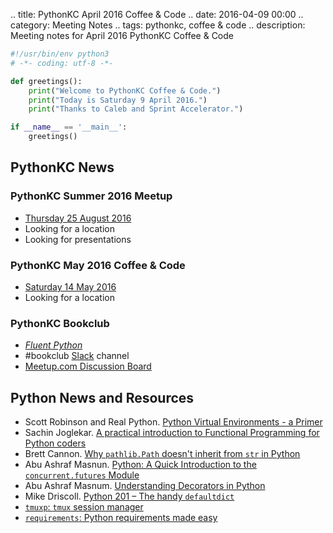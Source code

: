 .. title: PythonKC April 2016 Coffee & Code
.. date: 2016-04-09 00:00
.. category: Meeting Notes
.. tags: pythonkc, coffee & code
.. description: Meeting notes for April 2016 PythonKC Coffee & Code

```python
#!/usr/bin/env python3
# -*- coding: utf-8 -*-

def greetings():
    print("Welcome to PythonKC Coffee & Code.")
    print("Today is Saturday 9 April 2016.")
    print("Thanks to Caleb and Sprint Accelerator.")

if __name__ == '__main__':
    greetings()
```
## PythonKC News

### PythonKC Summer 2016 Meetup
* [Thursday 25 August 2016](http://www.meetup.com/pythonkc/events/xgjdhlyvlbhc/)
* Looking for a location
* Looking for presentations

### PythonKC May 2016 Coffee & Code
* [Saturday 14 May 2016](http://www.meetup.com/pythonkc/events/rdwqhlyvhbsb/)
* Looking for a location

### PythonKC Bookclub
* [_Fluent Python_](http://shop.oreilly.com/product/0636920032519.do)
* \#bookclub [Slack](https://pykc-slackipy.herokuapp.com/) channel
* [Meetup.com Discussion Board](http://www.meetup.com/pythonkc/messages/boards/thread/49656306)

## Python News and Resources
* Scott Robinson and Real Python. [Python Virtual Environments - a Primer](https://realpython.com/blog/python/python-virtual-environments-a-primer/)
* Sachin Joglekar. [A practical introduction to Functional Programming for Python coders](https://codesachin.wordpress.com/2016/04/03/a-practical-introduction-to-functional-programming-for-python-coders/)
* Brett Cannon. [Why `pathlib.Path` doesn't inherit from `str` in Python](http://www.snarky.ca/why-pathlib-path-doesn-t-inherit-from-str)
* Abu Ashraf Masnun. [Python: A Quick Introduction to the `concurrent.futures` Module](http://masnun.com/2016/03/29/python-a-quick-introduction-to-the-concurrent-futures-module.html)
* Abu Ashraf Masnum. [Understanding Decorators in Python](http://masnun.com/2016/04/03/understanding-decorators-in-python.html)
* Mike Driscoll. [Python 201 – The handy `defaultdict`](http://www.blog.pythonlibrary.org/2016/03/23/python-201-the-handy-defaultdict/)
* [`tmuxp`: `tmux` session manager](http://tmuxp.readthedocs.org/en/latest/)
* [`requirements`: Python requirements made easy](https://github.com/socketubs/requirements)
